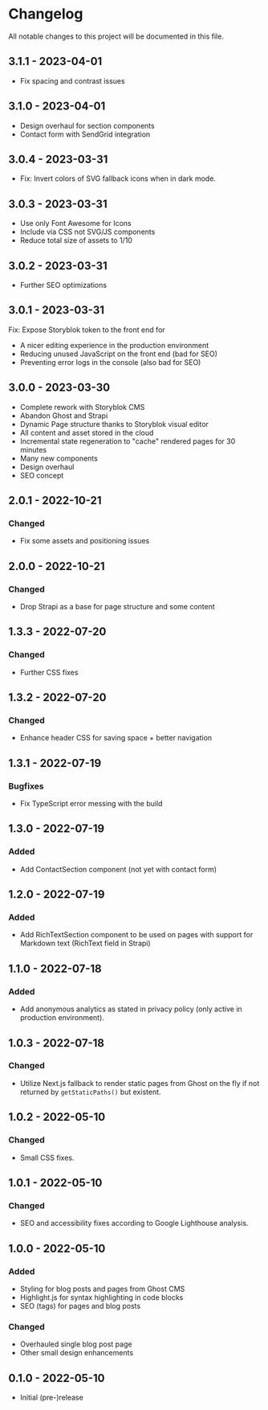 # Changelog

All notable changes to this project will be documented in this file.

## 3.1.1 - 2023-04-01

- Fix spacing and contrast issues

## 3.1.0 - 2023-04-01

- Design overhaul for section components
- Contact form with SendGrid integration

## 3.0.4 - 2023-03-31

- Fix: Invert colors of SVG fallback icons when in dark mode.

## 3.0.3 - 2023-03-31

- Use only Font Awesome for Icons
- Include via CSS not SVG/JS components
- Reduce total size of assets to 1/10

## 3.0.2 - 2023-03-31

- Further SEO optimizations

## 3.0.1 - 2023-03-31

Fix: Expose Storyblok token to the front end for

- A nicer editing experience in the production environment
- Reducing unused JavaScript on the front end (bad for SEO)
- Preventing error logs in the console (also bad for SEO)

## 3.0.0 - 2023-03-30

- Complete rework with Storyblok CMS
- Abandon Ghost and Strapi
- Dynamic Page structure thanks to Storyblok visual editor
- All content and asset stored in the cloud
- Incremental state regeneration to "cache" rendered pages for 30 minutes
- Many new components
- Design overhaul
- SEO concept

## 2.0.1 - 2022-10-21

### Changed

- Fix some assets and positioning issues

## 2.0.0 - 2022-10-21

### Changed

- Drop Strapi as a base for page structure and some content

## 1.3.3 - 2022-07-20

### Changed

- Further CSS fixes

## 1.3.2 - 2022-07-20

### Changed

- Enhance header CSS for saving space + better navigation

## 1.3.1 - 2022-07-19

### Bugfixes

- Fix TypeScript error messing with the build

## 1.3.0 - 2022-07-19

### Added

- Add ContactSection component (not yet with contact form)

## 1.2.0 - 2022-07-19

### Added

- Add RichTextSection component to be used on pages with support for Markdown text (RichText field in Strapi)

## 1.1.0 - 2022-07-18

### Added

- Add anonymous analytics as stated in privacy policy (only active in production environment).

## 1.0.3 - 2022-07-18

### Changed

- Utilize Next.js fallback to render static pages from Ghost on the fly if not returned by `getStaticPaths()` but existent.

## 1.0.2 - 2022-05-10

### Changed

- Small CSS fixes.

## 1.0.1 - 2022-05-10

### Changed

- SEO and accessibility fixes according to Google Lighthouse analysis.

## 1.0.0 - 2022-05-10

### Added

- Styling for blog posts and pages from Ghost CMS
- Highlight.js for syntax highlighting in code blocks
- SEO (tags) for pages and blog posts

### Changed

- Overhauled single blog post page
- Other small design enhancements

## 0.1.0 - 2022-05-10

- Initial (pre-)release
